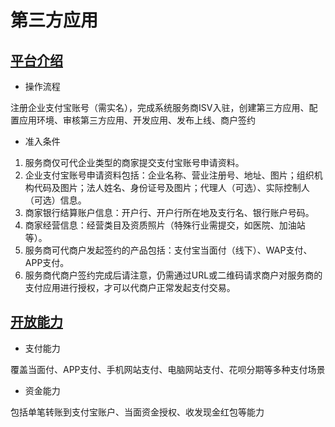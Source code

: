 # 第三方应用

## [平台介绍](https://opendocs.alipay.com/isv/10290)

- 操作流程

注册企业支付宝账号（需实名），完成系统服务商ISV入驻，创建第三方应用、配置应用环境、审核第三方应用、开发应用、发布上线、商户签约

- 准入条件

1. 服务商仅可代企业类型的商家提交支付宝账号申请资料。
2. 企业支付宝账号申请资料包括：企业名称、营业注册号、地址、图片；组织机构代码及图片；法人姓名、身份证号及图片；代理人（可选）、实际控制人（可选）信息。
3. 商家银行结算账户信息：开户行、开户行所在地及支行名、银行账户号码。
4. 商家经营信息：经营类目及资质照片（特殊行业需提交，如医院、加油站等）。
5. 服务商可代商户发起签约的产品包括：支付宝当面付（线下）、WAP支付、APP支付。
6. 服务商代商户签约完成后请注意，仍需通过URL或二维码请求商户对服务商的支付应用进行授权，才可以代商户正常发起支付交易。

## [开放能力](https://opendocs.alipay.com/isv/009ux9)

- 支付能力

覆盖当面付、APP支付、手机网站支付、电脑网站支付、花呗分期等多种支付场景

- 资金能力

包括单笔转账到支付宝账户、当面资金授权、收发现金红包等能力

